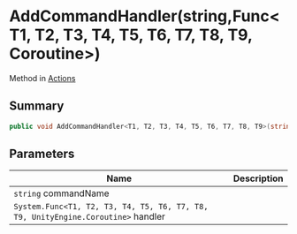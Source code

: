 # AddCommandHandler(string,Func\<T1, T2, T3, T4, T5, T6, T7, T8, T9, Coroutine>)

Method in [Actions](./)

## Summary

```csharp
public void AddCommandHandler<T1, T2, T3, T4, T5, T6, T7, T8, T9>(string commandName, Func<T1, T2, T3, T4, T5, T6, T7, T8, T9, Coroutine> handler);
```

## Parameters

| Name                                                                             | Description |
| -------------------------------------------------------------------------------- | ----------- |
| `string` commandName                                                             |             |
| `System.Func<T1, T2, T3, T4, T5, T6, T7, T8, T9, UnityEngine.Coroutine>` handler |             |
